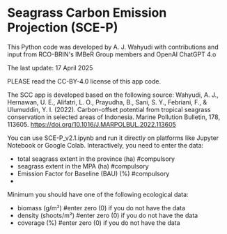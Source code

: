 # Seagrass Carbon Emission Projection (SCE-P)
This Python code was developed by A. J. Wahyudi with contributions and input from RCO-BRIN's IMBeR Group members and OpenAI ChatGPT 4.o

The last update: 17 April 2025

PLEASE read the CC-BY-4.0 license of this app code.

The SCC app is developed based on the following source:
Wahyudi, A. J., Hernawan, U. E., Alifatri, L. O., Prayudha, B., Sani, S. Y., Febriani, F., & Ulumuddin, Y. I. (2022). Carbon-offset potential from tropical seagrass conservation in selected areas of Indonesia. Marine Pollution Bulletin, 178, 113605. https://doi.org/10.1016/J.MARPOLBUL.2022.113605

You can use SCE-P_v2.1.ipynb and run it directly on platforms like Jupyter Notebook or Google Colab.
Interactively, you need to enter the data:
- total seagrass extent in the province (ha) #compulsory
- seagrass extent in the MPA (ha) #compulsory
- Emission Factor for Baseline (BAU) (%) #compulsory
-
Minimum you should have one of the following ecological data:
- biomass (g/m²) #enter zero (0) if you do not have the data
- density (shoots/m²) #enter zero (0) if you do not have the data
- coverage (%) #enter zero (0) if you do not have the data
